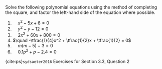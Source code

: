 Solve the following polynomial equations using the method of completing the square, and factor the left-hand side of the equation where possible.

1. $\quad x^2 - 5x + 6 = 0$
2. $\quad y^2 - y - 12 = 0$
3. $\quad 2x^2 + 60x +800 = 0$
4. $\quad -\tfrac{1}{4}x^2 + \tfrac{1}{2}x + \tfrac{1}{2} = 0$
5. $\quad m(m-5) - 3 = 0$
6. $\quad 0.1 p^2 +p -2.4 = 0$

{cite:ps}`sydsaeter2016`
Exercises for Section 3.3, Question 2
